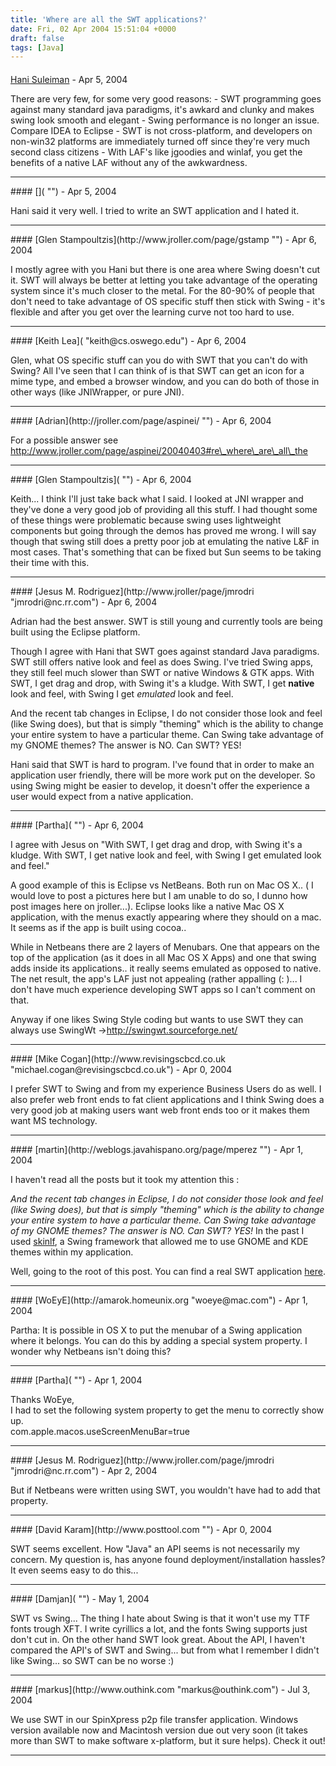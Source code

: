 ```yaml
---
title: 'Where are all the SWT applications?'
date: Fri, 02 Apr 2004 15:51:04 +0000
draft: false
tags: [Java]
---
```



#### 
[Hani Suleiman]( "") - <time datetime="2004-04-02 16:16:09">Apr 5, 2004</time>

There are very few, for some very good reasons: - SWT programming goes against many standard java paradigms, it's awkard and clunky and makes swing look smooth and elegant - Swing performance is no longer an issue. Compare IDEA to Eclipse - SWT is not cross-platform, and developers on non-win32 platforms are immediately turned off since they're very much second class citizens - With LAF's like jgoodies and winlaf, you get the benefits of a native LAF without any of the awkwardness.
<hr />
#### 
[]( "") - <time datetime="2004-04-02 18:23:34">Apr 5, 2004</time>

Hani said it very well. I tried to write an SWT application and I hated it.
<hr />
#### 
[Glen Stampoultzis](http://www.jroller.com/page/gstamp "") - <time datetime="2004-04-03 00:30:08">Apr 6, 2004</time>

I mostly agree with you Hani but there is one area where Swing doesn't cut it. SWT will always be better at letting you take advantage of the operating system since it's much closer to the metal. For the 80-90% of people that don't need to take advantage of OS specific stuff then stick with Swing - it's flexible and after you get over the learning curve not too hard to use.
<hr />
#### 
[Keith Lea]( "keith@cs.oswego.edu") - <time datetime="2004-04-03 03:12:42">Apr 6, 2004</time>

Glen, what OS specific stuff can you do with SWT that you can't do with Swing? All I've seen that I can think of is that SWT can get an icon for a mime type, and embed a browser window, and you can do both of those in other ways (like JNIWrapper, or pure JNI).
<hr />
#### 
[Adrian](http://jroller.com/page/aspinei/ "") - <time datetime="2004-04-03 04:28:43">Apr 6, 2004</time>

For a possible answer see http://www.jroller.com/page/aspinei/20040403#re\_where\_are\_all\_the
<hr />
#### 
[Glen Stampoultzis]( "") - <time datetime="2004-04-03 07:41:47">Apr 6, 2004</time>

Keith... I think I'll just take back what I said. I looked at JNI wrapper and they've done a very good job of providing all this stuff. I had thought some of these things were problematic because swing uses lightweight components but going through the demos has proved me wrong. I will say though that swing still does a pretty poor job at emulating the native L&F in most cases. That's something that can be fixed but Sun seems to be taking their time with this.
<hr />
#### 
[Jesus M. Rodriguez](http://www.jroller/page/jmrodri "jmrodri@nc.rr.com") - <time datetime="2004-04-03 14:37:18">Apr 6, 2004</time>

Adrian had the best answer. SWT is still young and currently tools are being built using the Eclipse platform.

Though I agree with Hani that SWT goes against standard Java paradigms. SWT still offers native look and feel as does Swing. I've tried Swing apps, they still feel much slower than SWT or native Windows & GTK apps. With SWT, I get drag and drop, with Swing it's a kludge. With SWT, I get **native** look and feel, with Swing I get _emulated_ look and feel.

And the recent tab changes in Eclipse, I do not consider those look and feel (like Swing does), but that is simply "theming" which is the ability to change your entire system to have a particular theme. Can Swing take advantage of my GNOME themes? The answer is NO. Can SWT? YES!

Hani said that SWT is hard to program. I've found that in order to make an application user friendly, there will be more work put on the developer. So using Swing might be easier to develop, it doesn't offer the experience a user would expect from a native application.
<hr />
#### 
[Partha]( "") - <time datetime="2004-04-03 17:41:12">Apr 6, 2004</time>

I agree with Jesus on "With SWT, I get drag and drop, with Swing it's a kludge. With SWT, I get native look and feel, with Swing I get emulated look and feel."

A good example of this is Eclipse vs NetBeans. Both run on Mac OS X.. ( I would love to post a pictures here but I am unable to do so, I dunno how post images here on jroller...). Eclipse looks like a native Mac OS X application, with the menus exactly appearing where they should on a mac. It seems as if the app is built using cocoa..

While in Netbeans there are 2 layers of Menubars. One that appears on the top of the application (as it does in all Mac OS X Apps) and one that swing adds inside its applications.. it really seems emulated as opposed to native. The net result, the app's LAF just not appealing (rather appalling (: )... I don't have much experience developing SWT apps so I can't comment on that.

Anyway if one likes Swing Style coding but wants to use SWT they can always use SwingWt ->http://swingwt.sourceforge.net/
<hr />
#### 
[Mike Cogan](http://www.revisingscbcd.co.uk "michael.cogan@revisingscbcd.co.uk") - <time datetime="2004-04-04 03:48:51">Apr 0, 2004</time>

I prefer SWT to Swing and from my experience Business Users do as well. I also prefer web front ends to fat client applications and I think Swing does a very good job at making users want web front ends too or it makes them want MS technology.
<hr />
#### 
[martin](http://weblogs.javahispano.org/page/mperez "") - <time datetime="2004-04-05 02:04:38">Apr 1, 2004</time>

I haven't read all the posts but it took my attention this :

_And the recent tab changes in Eclipse, I do not consider those look and feel (like Swing does), but that is simply "theming" which is the ability to change your entire system to have a particular theme. Can Swing take advantage of my GNOME themes? The answer is NO. Can SWT? YES!_ In the past I used [skinlf](https://skinlf.dev.java.net/), a Swing framework that allowed me to use GNOME and KDE themes within my application.

Well, going to the root of this post. You can find a real SWT application [here](http://weblogs.javahispano.org/page/mperez/20040317).
<hr />
#### 
[WoEyE](http://amarok.homeunix.org "woeye@mac.com") - <time datetime="2004-04-05 04:24:54">Apr 1, 2004</time>

Partha: It is possible in OS X to put the menubar of a Swing application where it belongs. You can do this by adding a special system property. I wonder why Netbeans isn't doing this?
<hr />
#### 
[Partha]( "") - <time datetime="2004-04-05 22:58:40">Apr 1, 2004</time>

Thanks WoEye,  
I had to set the following system property to get the menu to correctly show up.  
com.apple.macos.useScreenMenuBar=true
<hr />
#### 
[Jesus M. Rodriguez](http://www.jroller.com/page/jmrodri "jmrodri@nc.rr.com") - <time datetime="2004-04-06 09:46:49">Apr 2, 2004</time>

But if Netbeans were written using SWT, you wouldn't have had to add that property.
<hr />
#### 
[David Karam](http://www.posttool.com "") - <time datetime="2004-04-18 19:39:03">Apr 0, 2004</time>

SWT seems excellent. How "Java" an API seems is not necessarily my concern. My question is, has anyone found deployment/installation hassles? It even seems easy to do this...
<hr />
#### 
[Damjan]( "") - <time datetime="2004-05-10 23:50:44">May 1, 2004</time>

SWT vs Swing... The thing I hate about Swing is that it won't use my TTF fonts trough XFT. I write cyrillics a lot, and the fonts Swing supports just don't cut in. On the other hand SWT look great. About the API, I haven't compared the API's of SWT and Swing... but from what I remember I didn't like Swing... so SWT can be no worse :)
<hr />
#### 
[markus](http://www.outhink.com "markus@outhink.com") - <time datetime="2004-07-07 19:44:55">Jul 3, 2004</time>

We use SWT in our SpinXpress p2p file transfer application. Windows version available now and Macintosh version due out very soon (it takes more than SWT to make software x-platform, but it sure helps). Check it out!
<hr />
